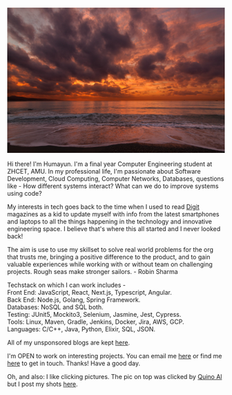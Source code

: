 ![Clouds + Sunset](https://github.com/damianarado/damianarado/raw/master/quino-al-ZuZK8D55_cw-unsplash.jpg)

Hi there! I'm Humayun. I'm a final year Computer Engineering student at ZHCET, AMU. In my professional life, I'm passionate about Software Development, Cloud Computing, Computer Networks, Databases, questions like - How different systems interact? What can we do to improve systems using code? 

My interests in tech goes back to the time when I used to read [Digit](https://www.digit.in/) magazines as a kid to update myself with info from the latest smartphones and laptops to all the things happening in the technology and innovative engineering space. I believe that's where this all started and I never looked back! 

The aim is use to use my skillset to solve real world problems for the org that trusts me, bringing a positive difference to the product, and to gain valuable experiences while working with or without team on challenging projects. Rough seas make stronger sailors. - Robin Sharma  

Techstack on which I can work includes -     
Front End: JavaScript, React, Next.js, Typescript, Angular.   
Back End: Node.js, Golang, Spring Framework.  
Databases: NoSQL and SQL both.  
Testing: JUnit5, Mockito3, Selenium, Jasmine, Jest, Cypress.          
Tools: Linux, Maven, Gradle, Jenkins, Docker, Jira, AWS, GCP.   
Languages: C/C++, Java, Python, Elixir, SQL, JSON.    

All of my unsponsored blogs are kept [here](https://damianarado.medium.com).       
  
I'm OPEN to work on interesting projects. You can email me [here](mailto:khanhumayun95@gmail.com) or find me [here](https://www.linkedin.com/in/damianarado/) to get in touch. Thanks! Have a good day.   

Oh, and also: I like clicking pictures. The pic on top was clicked by [Quino Al](https://unsplash.com/@quinoal) but I post my shots [here](https://vsco.co/damianarado).
